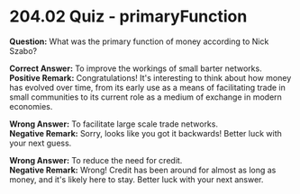 # 204.02 Quiz - primaryFunction

**Question:** What was the primary function of money according to Nick Szabo?

**Correct Answer:** To improve the workings of small barter networks.\
**Positive Remark:** Congratulations! It's interesting to think about how money has evolved over time, from its early use as a means of facilitating trade in small communities to its current role as a medium of exchange in modern economies.

**Wrong Answer:** To facilitate large scale trade networks.\
**Negative Remark:** Sorry, looks like you got it backwards! Better luck with your next guess.

**Wrong Answer:** To reduce the need for credit. \
**Negative Remark:** Wrong! Credit has been around for almost as long as money, and it's likely here to stay. Better luck with your next answer.
